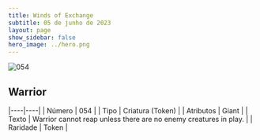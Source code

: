 ```yaml
---
title: Winds of Exchange
subtitle: 05 de junho de 2023
layout: page
show_sidebar: false
hero_image: ../hero.png
---
```


![054](https://mastervault-storage-prod.s3.amazonaws.com/media/card_front/en/600_054_f2c7c75cc71d_en.png)


## Warrior

|----|----|
| Número | 054 |
| Tipo | Criatura (Token) |
| Atributos | Giant |
| Texto | Warrior cannot reap unless there are no enemy creatures in play. |
| Raridade | Token |
